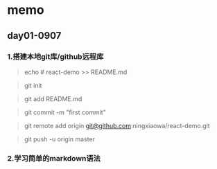 # memo
## day01-0907
### 1.搭建本地git库/github远程库

> echo # react-demo >> README.md

> git init

> git add README.md

> git commit -m "first commit"

> git remote add origin git@github.com:ningxiaowa/react-demo.git

> git push -u origin master

### 2.学习简单的markdown语法
